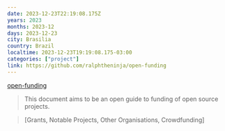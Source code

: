 ```yaml
---
date: 2023-12-23T22:19:08.175Z
years: 2023
months: 2023-12
days: 2023-12-23
city: Brasilia
country: Brazil
localtime: 2023-12-23T19:19:08.175-03:00
categories: ["project"]
link: https://github.com/ralphtheninja/open-funding
---
```

[open-funding](https://github.com/ralphtheninja/open-funding)

> This document aims to be an open guide to funding of open source projects.

> [Grants, Notable Projects, Other Organisations, Crowdfunding]
